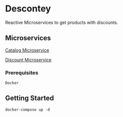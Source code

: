 # Descontey

Reactive Microservices to get products with discounts.

## Microservices

[Catalog Microservice](https://github.com/VictorMonte/descontey/tree/master/catalog)

[Discount Microservice](https://github.com/VictorMonte/descontey/tree/master/discount)

### Prerequisites

```
Docker
```

## Getting Started

```
docker-compose up -d
```